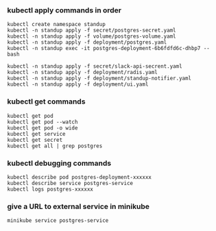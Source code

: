 ### kubectl apply commands in order
    kubectl create namespace standup
    kubectl -n standup apply -f secret/postgres-secret.yaml
    kubectl -n standup apply -f volume/postgres-volume.yaml
    kubectl -n standup apply -f deployment/postgres.yaml
    kubectl -n standup exec -it postgres-deployment-6b6fdfd6c-dhbp7 -- bash
    
    kubectl -n standup apply -f secret/slack-api-secrent.yaml
    kubectl -n standup apply -f deployment/radis.yaml
    kubectl -n standup apply -f deployment/standup-notifier.yaml
    kubectl -n standup apply -f deployment/ui.yaml

### kubectl get commands

    kubectl get pod
    kubectl get pod --watch
    kubectl get pod -o wide
    kubectl get service
    kubectl get secret
    kubectl get all | grep postgres

### kubectl debugging commands

    kubectl describe pod postgres-deployment-xxxxxx
    kubectl describe service postgres-service
    kubectl logs postgres-xxxxxx

### give a URL to external service in minikube

    minikube service postgres-service
